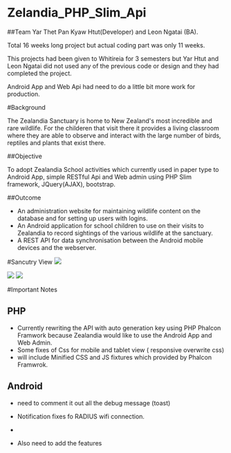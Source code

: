 # Zelandia_PHP_Slim_Api

##Team
Yar Thet Pan Kyaw Htut(Developer) and Leon Ngatai (BA).                      

Total 16 weeks long project but actual coding part was only 11 weeks.

This projects had been given to Whitireia for 3 semesters but Yar Htut and Leon Ngatai did not used any of the previous code or design and they had completed the project.

Android App and Web Api had need to do a little bit more work for production.


#Background


The Zealandia Sanctuary is home to New Zealand's most incredible and rare wildlife. For the childeren that visit there it provides a living classroom where they are able to observe and interact with the large number of birds, reptiles and plants that exist there.

##Objective

To adopt Zealandia School activities which currently used in paper type to Android App, simple RESTful Api and Web admin using PHP Slim framework, JQuery(AJAX), bootstrap.

##Outcome
-  An administration website for maintaining wildlife content on the database and for setting up users with logins.​
-  An Android application for school children to use on their visits to Zealandia to record sightings of the various wildlife at the sanctuary.​
-   A REST API for data synchronisation between the Android mobile devices and the webserver.




#Sancutry View 
<img src="http://i.imgur.com/HbQjHGD.png">

<img src="http://i.imgur.com/AjMl5Av.png">

<img src="http://i.imgur.com/HbQjHGD.png">

#Important Notes 

## PHP
-   Currently rewriting the API with auto generation key using PHP Phalcon Framwork because Zealandia would like to use the Android App and Web Admin. 
-   Some fixes of Css for mobile and tablet view ( responsive overwrite css)
-   will include Minified CSS and JS fixtures which provided by Phalcon Framwrok.

## Android
- need to comment it out all the debug message (toast)
- Notification fixes fo RADIUS wifi connection.

-   
-   Also need to add the features 








